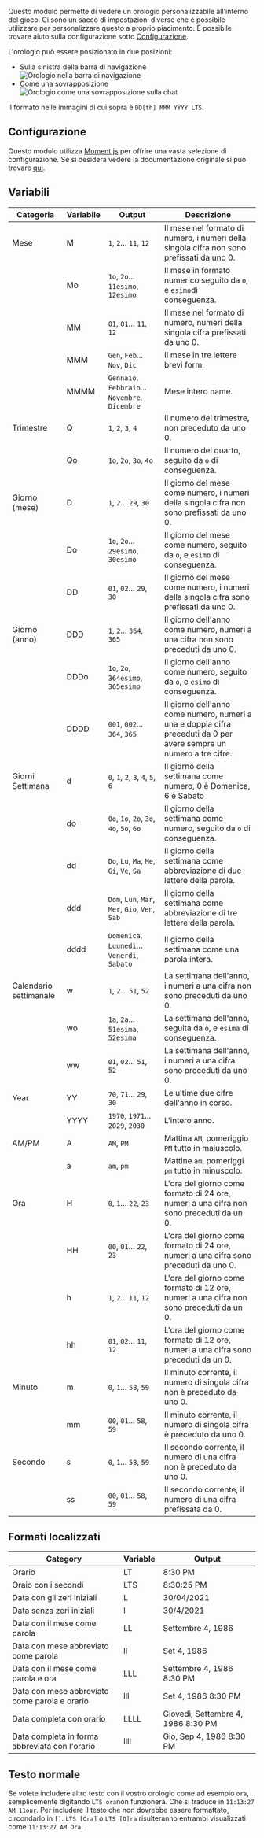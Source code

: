 Questo modulo permette di vedere un orologio personalizzabile all'interno del gioco. Ci sono un sacco di impostazioni diverse che è possibile utilizzare per personalizzare questo a proprio piacimento. È possibile trovare aiuto sulla configurazione sotto [Configurazione](#Configuration).

L'orologio può essere posizionato in due posizioni:
* Sulla sinistra della barra di navigazione
![Orologio nella barra di navigazione](./navbar.png)
* Come una sovrapposizione
![Orologio come una sovrapposizione sulla chat](./chatOverlay.png)

Il formato nelle immagini di cui sopra è `DD[th] MMM YYYY LTS`.

## Configurazione

Questo modulo utilizza [Moment.js](https://momentjs.com) per offrire una vasta selezione di configurazione. Se si desidera vedere la documentazione originale si può trovare [qui](https://momentjscom.readthedocs.io/en/latest/moment/04-displaying/01-format/).

## Variabili

| Categoria      | Variabile | Output                                          | Descrizione                                                                                                         |
|---------------|----------|-------------------------------------------------|---------------------------------------------------------------------------------------------------------------------|
| Mese         | M        | `1`, `2`... `11`, `12`                          | Il mese nel formato di numero, i numeri della singola cifra non sono prefissati da uno 0.                                           |
|               | Mo       | `1o`, `2o`... `11esimo`, `12esimo`                  | Il mese in formato numerico seguito da `o`, e `esimo`di conseguenza.                                       |
|               | MM       | `01`, `01`... `11`, `12`                        | Il mese nel formato di numero, numeri della singola cifra prefissati da uno 0.                                                   |
|               | MMM      | `Gen`, `Feb`... `Nov`, `Dic`                    | Il mese in tre lettere brevi form.                                                                               |
|               | MMMM     | `Gennaio`, `Febbraio`... `Novembre`, `Dicembre` | Mese intero name.                                                                                                |
| Trimestre       | Q        | `1`, `2`, `3`, `4`                              | Il numero del trimestre, non preceduto da uno 0.                                                                            |
|               | Qo       | `1o`, `2o`, `3o`, `4o`                      | Il numero del quarto, seguito da `o` di conseguenza.                                             |
| Giorno (mese)   | D        | `1`, `2`... `29`, `30`                          | Il giorno del mese come numero, i numeri della singola cifra non sono prefissati da uno 0.                                     |
|               | Do       | `1o`, `2o`... `29esimo`, `30esimo`                  | Il giorno del mese come numero, seguito da `o`,  e `esimo` di conseguenza.                               |
|               | DD       | `01`, `02`... `29`, `30`                        | Il giorno del mese come numero, i numeri della singola cifra sono prefissati da uno 0.                                         |
| Giorno (anno)    | DDD      | `1`, `2`... `364`, `365`                        | Il giorno dell'anno come numero, numeri a una cifra non sono preceduti da uno 0.                                      |
|               | DDDo     | `1o`, `2o`, `364esimo`, `365esimo`                  | Il giorno dell'anno come numero, seguito da `o`, e `esimo` di conseguenza.                                |
|               | DDDD     | `001`, `002`... `364`, `365`                    | Il giorno dell'anno come numero, numeri a una e doppia cifra preceduti da 0 per avere sempre un numero a tre cifre. |
| Giorni Settimana       | d        | `0`, `1`, `2`, `3`, `4`, `5`, `6`               | Il giorno della settimana come numero, 0 è Domenica, 6 è Sabato                                                         |
|               | do       | `0o`, `1o`, `2o`, `3o`, `4o`, `5o`, `6o` | Il giorno della settimana come numero, seguito da `o` di conseguenza.                                |
|               | dd       | `Do`, `Lu`, `Ma`, `Me`, `Gi`, `Ve`, `Sa`        | Il giorno della settimana come abbreviazione di due lettere della parola.                                                       |
|               | ddd      | `Dom`, `Lun`, `Mar`, `Mer`, `Gio`, `Ven`, `Sab` | Il giorno della settimana come abbreviazione di tre lettere della parola.                                                     |
|               | dddd     | `Domenica`, `Luunedì`... `Venerdì`, `Sabato`      | Il giorno della settimana come una parola intera.                                                                                 |
| Calendario settimanale | w        | `1`, `2`... `51`, `52`                          | La settimana dell'anno, i numeri a una cifra non sono preceduti da uno 0.                                                 |
|               | wo       | `1a`, `2a`... `51esima`, `52esima`                  | La settimana dell'anno, seguita da `o`, e `esima` di conseguenza.                                           |
|               | ww       | `01`, `02`... `51`, `52`                        | La settimana dell'anno, i numeri a una cifra sono preceduti da uno 0.                                                     |
| Year          | YY       | `70`, `71`... `29`, `30`                        | Le ultime due cifre dell'anno in corso.                                                                            |
|               | YYYY     | `1970`, `1971`... `2029`, `2030`                | L'intero anno.                                                                                                      |
| AM/PM         | A        | `AM`, `PM`                                      | Mattina `AM`, pomeriggio `PM` tutto in maiuscolo.                                                                    |
|               | a        | `am`, `pm`                                      | Mattine `am`, pomeriggi `pm` tutto in minuscolo.                                                                    |
| Ora          | H        | `0`, `1`... `22`, `23`                          | L'ora del giorno come formato di 24 ore, numeri a una cifra non sono preceduti da un 0.                                |
|               | HH       | `00`, `01`... `22`, `23`                        | L'ora del giorno come formato di 24 ore, numeri a una cifra sono preceduti da uno 0.                                    |
|               | h        | `1`, `2`... `11`, `12`                          | L'ora del giorno come formato di 12 ore, numeri a una cifra non sono preceduti da un 0.                                |
|               | hh       | `01`, `02`... `11`, `12`                        | L'ora del giorno come formato di 12 ore, numeri a una cifra sono preceduti da un 0.                                    |
| Minuto        | m        | `0`, `1`... `58`, `59`                          | Il minuto corrente, il numero di singola cifra non è preceduto da uno 0.                                                    |
|               | mm       | `00`, `01`... `58`, `59`                        | Il minuto corrente, il numero di singola cifra è preceduto da uno 0.                                                        |
| Secondo        | s        | `0`, `1`... `58`, `59`                          | Il secondo corrente, il numero di una cifra non è preceduto da uno 0.                                                    |
|               | ss       | `00`, `01`... `58`, `59`                        | Il secondo corrente, il numero di una cifra prefissata da 0.   

## Formati localizzati

| Category                                   | Variable | Output                              |
|--------------------------------------------|----------|-------------------------------------|
| Orario                                       | LT       | 8:30 PM                             |
| Oraio con i secondi                          | LTS      | 8:30:25 PM                          |
| Data con gli zeri iniziali                    | L        | 30/04/2021                          |
| Data senza zeri iniziali                 | l        | 30/4/2021                           |
| Data con il mese come parola                    | LL       | Settembre 4, 1986                   |
| Data con mese abbreviato come parola          | ll       | Set 4, 1986                         |
| Data con il mese come parola e ora         | LLL      | Settembre 4, 1986 8:30 PM           |
| Data con mese abbreviato come parola e orario | lll      | Set 4, 1986 8:30 PM                 |
| Data completa con orario                        | LLLL     | Giovedì, Settembre 4, 1986 8:30 PM |
| Data completa in forma abbreviata con l'orario      | llll     | Gio, Sep 4, 1986 8:30 PM            |

## Testo normale

Se volete includere altro testo con il vostro orologio come ad esempio `ora`, semplicemente digitando `LTS ora`non funzionerà. Che si traduce in `11:13:27 AM 11our`. Per includere il testo che non dovrebbe essere formattato, circondarlo in `[]`. `LTS [Ora]` o `LTS [O]ra` risulteranno entrambi visualizzati come `11:13:27 AM Ora`.
